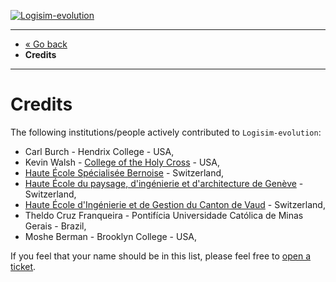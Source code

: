 [![Logisim-evolution](../src/main/resources/resources/logisim/img/logisim-evolution-logo.svg)](https://github.com/logisim-evolution/logisim-evolution)

---

* [« Go back](../README.md)
* **Credits**

---

# Credits #

The following institutions/people actively contributed to `Logisim-evolution`:

* Carl Burch - Hendrix College - USA,
* Kevin Walsh - [College of the Holy Cross](http://www.holycross.edu/) - USA,
* [Haute École Spécialisée Bernoise](http://www.bfh.ch) - Switzerland,
* [Haute École du paysage, d'ingénierie et d'architecture de Genève](http://hepia.hesge.ch) - Switzerland,
* [Haute École d'Ingénierie et de Gestion du Canton de Vaud](http://www.heig-vd.ch) - Switzerland,
* Theldo Cruz Franqueira - Pontifícia Universidade Católica de Minas Gerais - Brazil,
* Moshe Berman - Brooklyn College - USA,

If you feel that your name should be in this list, please feel free
to [open a ticket](https://github.com/logisim-evolution/logisim-evolution/issues).
